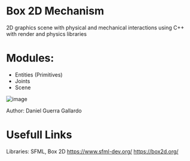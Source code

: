 # Box 2D Mechanism

2D graphics scene with physical and mechanical interactions using C++ with render and physics libraries

# Modules:
- Entities (Primitives)
- Joints
- Scene

![image](https://user-images.githubusercontent.com/61831013/125994072-53480a82-5f0e-4386-8ab2-f4e1c9beb4be.png)

Author: Daniel Guerra Gallardo

# Usefull Links

Libraries: SFML, Box 2D
https://www.sfml-dev.org/
https://box2d.org/

